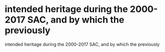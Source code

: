 # intended heritage during the 2000-2017 SAC, and by which the previously

intended heritage during the 2000-2017 SAC, and by which the previously